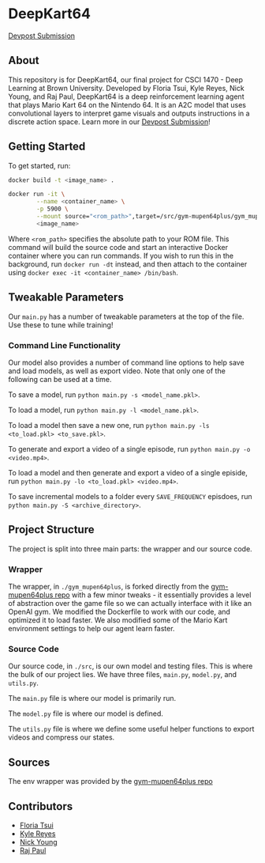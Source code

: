 # DeepKart64

[Devpost Submission](https://devpost.com/software/deepkart64)

## About

This repository is for DeepKart64, our final project for CSCI 1470 - Deep Learning at Brown University. Developed by Floria Tsui, Kyle Reyes, Nick Young, and Raj Paul, DeepKart64 is a deep reinforcement learning agent that plays Mario Kart 64 on the Nintendo 64. It is an A2C model that uses convolutional layers to interpret game visuals and outputs instructions in a discrete action space. Learn more in our [Devpost Submission](https://devpost.com/software/deepkart64)!

## Getting Started

To get started, run:

```bash
docker build -t <image_name> .

docker run -it \
		--name <container_name> \
		-p 5900 \
		--mount source="<rom_path>",target=/src/gym-mupen64plus/gym_mupen64plus/ROMs,type=bind \
		<image_name>
```

Where `<rom_path>` specifies the absolute path to your ROM file. This command will build the source code and start an interactive Docker container where you can run commands. If you wish to run this in the background, run `docker run -dt` instead, and then attach to the container using `docker exec -it <container_name> /bin/bash`.

## Tweakable Parameters

Our `main.py` has a number of tweakable parameters at the top of the file. Use these to tune while training!

### Command Line Functionality

Our model also provides a number of command line options to help save and load models, as well as export video. Note that only one of the following can be used at a time.

To save a model, run `python main.py -s <model_name.pkl>`.

To load a model, run `python main.py -l <model_name.pkl>`.

To load a model then save a new one, run `python main.py -ls <to_load.pkl> <to_save.pkl>`.

To generate and export a video of a single episode, run `python main.py -o <video.mp4>`.

To load a model and then generate and export a video of a single episide, run `python main.py -lo <to_load.pkl> <video.mp4>`.

To save incremental models to a folder every `SAVE_FREQUENCY` episdoes, run `python main.py -S <archive_directory>`.

## Project Structure

The project is split into three main parts: the wrapper and our source code.

### Wrapper

The wrapper, in `./gym_mupen64plus`, is forked directly from the [gym-mupen64plus repo](https://github.com/bzier/gym-mupen64plus) with a few minor tweaks - it essentially provides a level of abstraction over the game file so we can actually interface with it like an OpenAI gym. We modified the Dockerfile to work with our code, and optimized it to load faster. We also modified some of the Mario Kart environment settings to help our agent learn faster.

### Source Code

Our source code, in `./src`, is our own model and testing files. This is where the bulk of our project lies. We have three files, `main.py`, `model.py`, and `utils.py`.

The `main.py` file is where our model is primarily run.

The `model.py` file is where our model is defined.

The `utils.py` file is where we define some useful helper functions to export videos and compress our states.

## Sources

The env wrapper was provided by the [gym-mupen64plus repo](https://github.com/bzier/gym-mupen64plus)

## Contributors

-   [Floria Tsui](https://github.com/floriatsui)
-   [Kyle Reyes](https://github.com/kylewreyes)
-   [Nick Young](https://github.com/n-young)
-   [Raj Paul](https://github.com/rpaul48)
